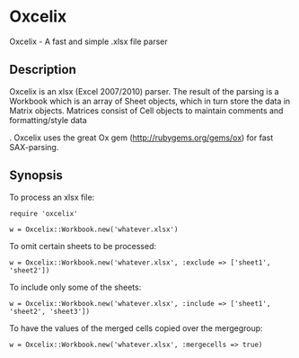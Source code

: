 Oxcelix
=======

Oxcelix - A fast and simple .xlsx file parser

Description
-----------

Oxcelix is an xlsx (Excel 2007/2010) parser. The result of the parsing is a
Workbook which is an array of Sheet objects, which in turn store the data in
Matrix objects. Matrices consist of Cell objects to maintain comments and
formatting/style data

.
Oxcelix uses the great Ox gem (http://rubygems.org/gems/ox) for fast SAX-parsing.

Synopsis
--------

To process an xlsx file:

`require 'oxcelix'`

`w = Oxcelix::Workbook.new('whatever.xlsx')`

To omit certain sheets to be processed:

`w = Oxcelix::Workbook.new('whatever.xlsx', :exclude => ['sheet1', 'sheet2'])`

To include only some of the sheets:

`w = Oxcelix::Workbook.new('whatever.xlsx', :include => ['sheet1', 'sheet2', 'sheet3'])`

To have the values of the merged cells copied over the mergegroup:

`w = Oxcelix::Workbook.new('whatever.xlsx', :mergecells => true)`
